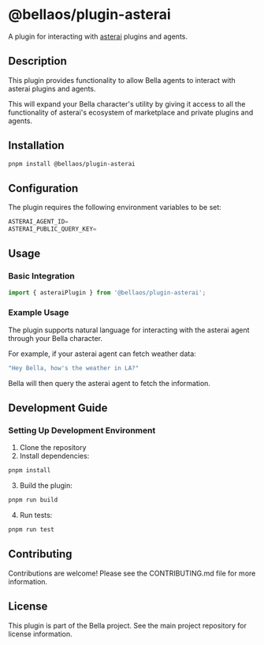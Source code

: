 # @bellaos/plugin-asterai

A plugin for interacting with [asterai](https://asterai.io) plugins and agents.

## Description

This plugin provides functionality to allow Bella agents to interact with
asterai plugins and agents.

This will expand your Bella character's utility by giving it access to all
the functionality of asterai's ecosystem of marketplace and private plugins
and agents.

## Installation

```bash
pnpm install @bellaos/plugin-asterai
```

## Configuration

The plugin requires the following environment variables to be set:

```typescript
ASTERAI_AGENT_ID=
ASTERAI_PUBLIC_QUERY_KEY=
```

## Usage

### Basic Integration

```typescript
import { asteraiPlugin } from '@bellaos/plugin-asterai';
```

### Example Usage

The plugin supports natural language for interacting with the asterai agent
through your Bella character.

For example, if your asterai agent can fetch weather data:

```typescript
"Hey Bella, how's the weather in LA?"
```

Bella will then query the asterai agent to fetch the information.

## Development Guide

### Setting Up Development Environment

1. Clone the repository
2. Install dependencies:

```bash
pnpm install
```

3. Build the plugin:

```bash
pnpm run build
```

4. Run tests:

```bash
pnpm run test
```

## Contributing

Contributions are welcome! Please see the CONTRIBUTING.md file for more information.

## License

This plugin is part of the Bella project. See the main project repository for license information.

